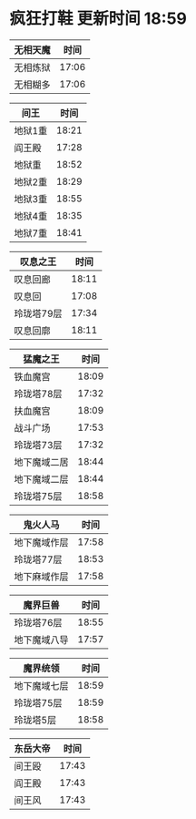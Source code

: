 # 疯狂打鞋 更新时间 18:59

| 无相天魔   | 时间    |
|--------|-------|
| 无相炼狱 | 17:06 |
| 无相糊多 | 17:06 |

| 间王   | 时间    |
|--------|-------|
| 地狱1重 | 18:21 |
| 阎王殿 | 17:28 |
| 地狱重 | 18:52 |
| 地狱2重 | 18:29 |
| 地狱3重 | 18:55 |
| 地狱4重 | 18:35 |
| 地狱7重 | 18:41 |

| 叹息之王   | 时间    |
|--------|-------|
| 叹息回廊 | 18:11 |
| 叹息回 | 17:08 |
| 玲珑塔79层 | 17:34 |
| 叹息回廓 | 18:11 |

| 猛魔之王   | 时间    |
|--------|-------|
| 铁血魔宫 | 18:09 |
| 玲珑塔78层 | 17:32 |
| 扶血魔宫 | 18:09 |
| 战斗广场 | 17:53 |
| 玲珑塔73层 | 17:32 |
| 地下魔域二居 | 18:44 |
| 地下魔域二层 | 18:44 |
| 玲珑塔75层 | 18:58 |

| 鬼火人马   | 时间    |
|--------|-------|
| 地下魔域作层 | 17:58 |
| 玲珑塔77层 | 18:53 |
| 地下麻域作层 | 17:58 |

| 魔界巨兽   | 时间    |
|--------|-------|
| 玲珑塔76层 | 18:55 |
| 地下魔域八导 | 17:57 |

| 魔界统领   | 时间    |
|--------|-------|
| 地下魔域七层 | 18:59 |
| 玲珑塔75层 | 18:59 |
| 玲珑塔5层 | 18:58 |

| 东岳大帝   | 时间    |
|--------|-------|
| 间王殴 | 17:43 |
| 阎王殿 | 17:43 |
| 间王风 | 17:43 |
